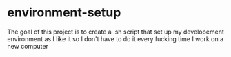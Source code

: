 # environment-setup

The goal of this project is to create a .sh script that set up my developement environment as I like it so I don't have to do it every fucking time I work on a new computer
